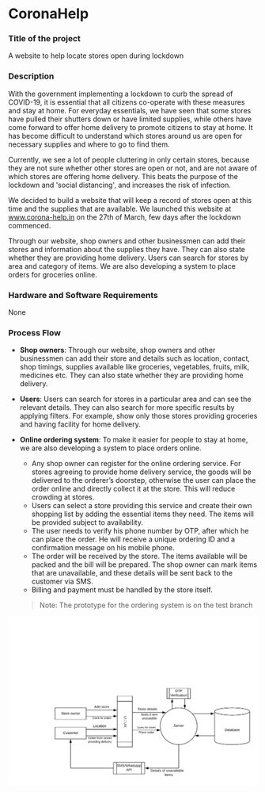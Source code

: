 # CoronaHelp

### Title of the project
A website to help locate stores open during lockdown

### Description
With the government implementing a lockdown to curb the spread of COVID-19, it is essential that all citizens co-operate with these measures and stay at home. For everyday essentials, we have seen that some stores have pulled their shutters down or have limited supplies, while others have come forward to offer home delivery to promote citizens to stay at home. It has become difficult to understand which stores around us are open for necessary supplies and where to go to find them.

Currently, we see a lot of people cluttering in only certain stores, because they are not sure whether other stores are open or not, and are not aware of which stores are offering home delivery. This beats the purpose of the lockdown and 'social distancing', and increases the risk of infection.

We decided to build a website that will keep a record of stores open at this time and the supplies that are available. We launched this website at www.corona-help.in on the 27th of March, few days after the lockdown commenced.

Through our website, shop owners and other businessmen can add their stores and information about the supplies they have. They can also state whether they are providing home delivery. Users can search for stores by area and category of items. We are also developing a system to place orders for groceries online.


### Hardware and Software Requirements
None

### Process Flow
* __Shop owners__: Through our website, shop owners and other businessmen can add their store and details such as location, contact, shop timings, supplies available like groceries, vegetables, fruits, milk, medicines etc. They can also state whether they are providing home delivery.

* __Users__: Users can search for stores in a particular area and can see the relevant details. They can also search for more specific results by applying filters. For example, show only those stores providing groceries and having facility for home delivery. 

* __Online ordering system__: 
To make it easier for people to stay at home, we are also developing a system to place orders online. 
  *	Any shop owner can register for the online ordering service. For stores agreeing to provide home delivery service, the goods will be delivered to the orderer’s doorstep, otherwise the user can place the order online and directly collect it at the store. This will reduce crowding at stores.
  *	Users can select a store providing this service and create their own shopping list by adding the essential items they need. The items will be provided subject to availability.
  *	The user needs to verify his phone number by OTP, after which he can place the order. He will receive a unique ordering ID and a confirmation message on his mobile phone. 
  *	The order will be received by the store. The items available will be packed and the bill will be prepared. The shop owner can mark items that are unavailable, and these details will be sent back to the customer via SMS. 
  *	Billing and payment must be handled by the store itself. 
  
  > Note: The prototype for the ordering system is on the test branch
  
<img src="CoronaHelp.png" alt="Process Flow"/>
